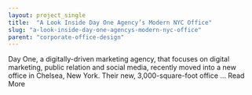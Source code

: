 ```yaml
---
layout: project_single
title:  "A Look Inside Day One Agency’s Modern NYC Office"
slug: "a-look-inside-day-one-agencys-modern-nyc-office"
parent: "corporate-office-design"
---
```

Day One, a digitally-driven marketing agency, that focuses on digital marketing, public relation and social media, recently moved into a new office in Chelsea, New York. Their new, 3,000-square-foot office ... Read More